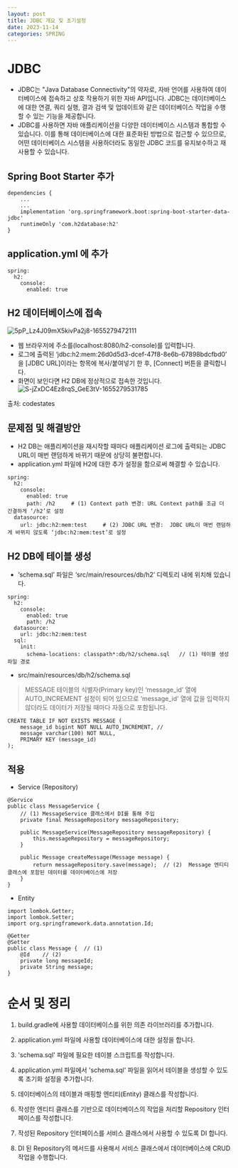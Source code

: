 ```yaml
---
layout: post
title: JDBC 개요 및 초기설정
date: 2023-11-14
categories: SPRING
---
```


# JDBC

* JDBC는 "Java Database Connectivity"의 약자로, 자바 언어를 사용하여 데이터베이스에 접속하고 상호 작용하기 위한 자바 API입니다. JDBC는 데이터베이스에 대한 연결, 쿼리 실행, 결과 검색 및 업데이트와 같은 데이터베이스 작업을 수행할 수 있는 기능을 제공합니다.
* JDBC를 사용하면 자바 애플리케이션을 다양한 데이터베이스 시스템과 통합할 수 있습니다. 이를 통해 데이터베이스에 대한 표준화된 방법으로 접근할 수 있으므로, 어떤 데이터베이스 시스템을 사용하더라도 동일한 JDBC 코드를 유지보수하고 재사용할 수 있습니다.


## Spring Boot Starter 추가
```
dependencies {
	...
	...
	implementation 'org.springframework.boot:spring-boot-starter-data-jdbc'
	runtimeOnly 'com.h2database:h2'
}
```

##  application.yml 에 추가
```
spring:
  h2:
    console:
      enabled: true
```

## H2 데이터베이스에 접속
![5pP_Lz4J09mX5kivPa2j8-1655279472111](https://github.com/ymind14563/ymind14563.github.io/assets/163737600/2ea76ef5-15d5-4d36-a2a3-6102096883f2)
* 웹 브라우저에 주소를(localhost:8080/h2-console)를 입력합니다.
* 로그에 출력된 ‘jdbc:h2:mem:26d0d5d3-dcef-47f8-8e6b-67898bdcfbd0’ 을 [JDBC URL]이라는 항목에 복사/붙여넣기 한 후, [Connect] 버튼을 클릭합니다.
* 화면이 보인다면 H2 DB에 정상적으로 접속한 것입니다.
![S-jZxDC4Ez8rqS_GeE3tV-1655279531785](https://github.com/ymind14563/ymind14563.github.io/assets/163737600/ffb6c9df-8592-4bf3-8e29-e36c2f57f790)

출처: codestates

## 문제점 및 해결방안

* H2 DB는 애플리케이션을 재시작할 때마다 애플리케이션 로그에 출력되는 JDBC URL이 매번 랜덤하게 바뀌기 때문에 상당히 불편합니다.
* application.yml 파일에 H2에 대한 추가 설정을 함으로써 해결할 수 있습니다.

```
spring:
  h2:
    console:
      enabled: true
      path: /h2     # (1) Context path 변경: URL Context path를 조금 더 간결하게 ‘/h2’로 설정
  datasource:
    url: jdbc:h2:mem:test     # (2) JDBC URL 변경:  JDBC URL이 매번 랜덤하게 바뀌지 않도록 ‘jdbc:h2:mem:test’로 설정

```

## H2 DB에 테이블 생성

* ‘schema.sql’ 파일은 ‘src/main/resources/db/h2’ 디렉토리 내에 위치해 있습니다.
```
spring:
  h2:
    console:
      enabled: true
      path: /h2     
  datasource:
    url: jdbc:h2:mem:test
  sql:
    init:
      schema-locations: classpath*:db/h2/schema.sql   // (1) 테이블 생성 파일 경로
```

* src/main/resources/db/h2/schema.sql

> MESSAGE 테이블의 식별자(Primary key)인 ‘message_id’ 열에 AUTO_INCREMENT 설정이 되어 있으므로 ‘message_id’ 열에 값을 입력하지 않더라도 데이터가 저장될 때마다 자동으로 포함됩니다.

```
CREATE TABLE IF NOT EXISTS MESSAGE (
    message_id bigint NOT NULL AUTO_INCREMENT, //  
    message varchar(100) NOT NULL,
    PRIMARY KEY (message_id)
);
```

## 적용

* Service (Repository)

```
@Service
public class MessageService {
    // (1) MessageService 클래스에서 DI를 통해 주입
    private final MessageRepository messageRepository;

    public MessageService(MessageRepository messageRepository) {
        this.messageRepository = messageRepository;
    }

    public Message createMessage(Message message) {
        return messageRepository.save(message);  // (2)  Message 엔티티 클래스에 포함된 데이터를 데이터베이스에 저장
    }
}
```

* Entity

```
import lombok.Getter;
import lombok.Setter;
import org.springframework.data.annotation.Id;

@Getter
@Setter
public class Message {  // (1)
    @Id    // (2)
    private long messageId;
    private String message;
}
```

# 순서 및 정리

1. build.gradle에 사용할 데이터베이스를 위한 의존 라이브러리를 추가합니다.

2. application.yml 파일에 사용할 데이터베이스에 대한 설정을 합니다.

3. 'schema.sql' 파일에 필요한 테이블 스크립트를 작성합니다.

4. application.yml 파일에서 'schema.sql' 파일을 읽어서 테이블을 생성할 수 있도록 초기화 설정을 추가합니다.

5. 데이터베이스의 테이블과 매핑할 엔티티(Entity) 클래스를 작성합니다.

6. 작성한 엔티티 클래스를 기반으로 데이터베이스의 작업을 처리할 Repository 인터페이스를 작성합니다.

7. 작성된 Repository 인터페이스를 서비스 클래스에서 사용할 수 있도록 DI 합니다.

8. DI 된 Repository의 메서드를 사용해서 서비스 클래스에서 데이터베이스에 CRUD 작업을 수행합니다.










